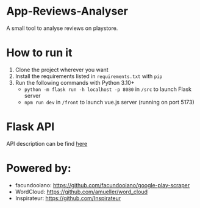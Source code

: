 # App-Reviews-Analyser

A small tool to analyse reviews on playstore.

# How to run it
1. Clone the project wherever you want
2. Install the requirements listed in `requirements.txt` with `pip`
3. Run the following commands with Python 3.10+
   - `python -m flask run -h localhost -p 8080` in `/src` to launch Flask server
   - `npm run dev` in `/front` to launch vue.js server (running on port 5173)

# Flask API

API description can be find [here](https://github.com/Plouffi/App-Reviews-Analyser/blob/master/src/openapi.yaml)

# Powered by:

- facundoolano: https://github.com/facundoolano/google-play-scraper
- WordCloud: https://github.com/amueller/word_cloud
- Inspirateur: https://github.com/Inspirateur